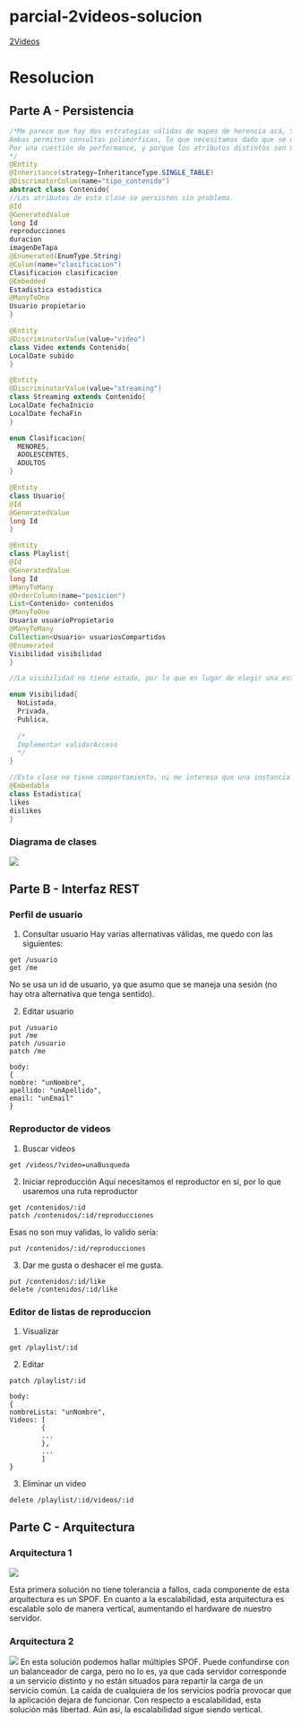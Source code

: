 # parcial-2videos-solucion

[2Videos](https://docs.google.com/document/d/14vdCNQwkK23qBotHCSzDI1dLv1_bgE7PGDkM6w5N9UA/edit#)

# Resolucion

## Parte A - Persistencia

```java
/*Me parece que hay dos estrategias válidas de mapeo de herencia acá, Single Table y Joined.
Ambas permiten consultas polimórficas, lo que necesitamos dado que se querrá filtrar por contenido, y no por video/streaming.
Por una cuestión de performance, y porque los atributos distintos son muy pocos, voy por Single Table.
*/
@Entity
@Inheritance(strategy=InheritanceType.SINGLE_TABLE)
@DiscrimatorColum(name="tipo_contenido")
abstract class Contenido{
//Los atributos de esta clase se persisten sin problema.
@Id
@GeneratedValue
long Id
reproducciones
duracion
imagenDeTapa
@Enumerated(EnumType.String)
@Colum(name="clasificacion")
Clasificacion clasificacion
@Embedded
Estadistica estadistica
@ManyToOne
Usuario propietario
}

@Entity
@DiscriminatorValue(value="video")
class Video extends Contenido{
LocalDate subido
}

@Entity
@DiscriminatorValue(value="streaming")
class Streaming extends Contenido{
LocalDate fechaInicio
LocalDate fechaFin
}

enum Clasificacion{
  MENORES,
  ADOLESCENTES,
  ADULTOS
}

@Entity
class Usuario{
@Id
@GeneratedValue
long Id
}

@Entity
class Playlist{
@Id
@GeneratedValue
long Id
@ManyToMany
@OrderColumn(name="posicion")
List<Contenido> contenidos
@ManyToOne
Usuario usuarioPropietario
@ManyToMany
Collection<Usuario> usuariosCompartidos
@Enumerated
Visibilidad visibilidad
}

//La visibilidad no tiene estado, por lo que en lugar de elegir una estrategia de herencia (cambiando interface por abstract), es mejor idea realizar un cambio por un Enum con comportamiento.

enum Visibilidad{
  NoListada,
  Privada,
  Publica,
  
  /*
  Implementar validarAcceso
  */
}

//Esta clase no tiene comportamiento, ni me interesa que una instancia pueda ser compartida por varios objetos, sería más un value object que una entidad
@Embedable
class Estadistica{
likes
dislikes
}

```
### Diagrama de clases
<img src="diagrama2videos.jpg">

## Parte B - Interfaz REST

### Perfil de usuario

1. Consultar usuario
Hay varias alternativas válidas, me quedo con las siguientes:
```http
get /usuario
get /me
```
 No se usa un id de usuario, ya que asumo que se maneja una sesión (no hay otra alternativa que tenga sentido).

2. Editar usuario
```http
put /usuario
put /me
patch /usuario
patch /me

body:
{
nombre: "unNombre",
apellido: "unApellido",
email: "unEmail"
}
```
### Reproductor de videos

1. Buscar videos
```http
get /videos/?video=unaBusqueda
```
2. Iniciar reproducción
Aquí necesitamos el reproductor en sí, por lo que usaremos una ruta reproductor
```http
get /contenidos/:id
patch /contenidos/:id/reproducciones
```
Esas no son muy validas, lo valido sería:
```http
put /contenidos/:id/reproducciones
```
3. Dar me gusta o deshacer el me gusta.
```http
put /contenidos/:id/like
delete /contenidos/:id/like
```
### Editor de listas de reproduccion

1. Visualizar
```http
get /playlist/:id
```
2. Editar
```http
patch /playlist/:id

body:
{
nombreLista: "unNombre",
Videos: [
        {
        ...
        },
        ...
        ]
}
```
3. Eliminar un video
```http
delete /playlist/:id/videos/:id
```
## Parte C - Arquitectura

### Arquitectura 1
<img src="arquitectura1.png">

Esta primera solución no tiene tolerancia a fallos, cada componente de esta arquitectura es un SPOF. 
En cuanto a la escalabilidad, esta arquitectura es escalable solo de manera vertical, aumentando el hardware de nuestro servidor.

### Arquitectura 2
<img src="arquitectura2.png">
En esta solución podemos hallar múltiples SPOF. Puede confundirse con un balanceador de carga, pero no lo es, ya que cada servidor corresponde a un servicio distinto y no están situados para repartir la carga de un servicio común. La caída de cualquiera de los servicios podría provocar que la aplicación dejara de funcionar.
Con respecto a escalabilidad, esta solución más libertad. Aún así, la escalabilidad sigue siendo vertical.
